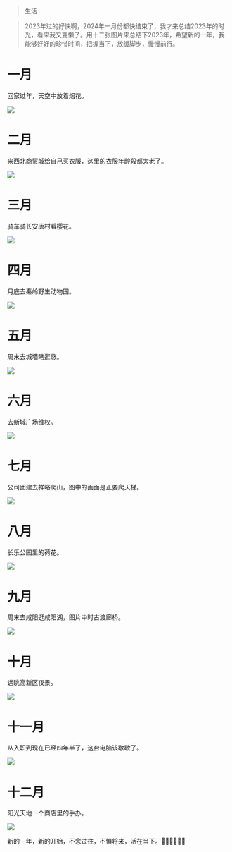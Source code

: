 > 生活

> 2023年过的好快啊，2024年一月份都快结束了，我才来总结2023年的时光，看来我又变懒了。用十二张图片来总结下2023年，希望新的一年，我能够好好的珍惜时间，把握当下，放缓脚步，慢慢前行。

# 一月

回家过年，天空中放着烟花。

![](/Users/depers/Desktop/code/jasper-db/assert/2023/1月.jpg)

# 二月

来西北商贸城给自己买衣服，这里的衣服年龄段都太老了。

![](/Users/depers/Desktop/code/jasper-db/assert/2023/2月.jpg)

# 三月

骑车骑长安唐村看樱花。

![](/Users/depers/Desktop/code/jasper-db/assert/2023/3月.jpg)

# 四月

月底去秦岭野生动物园。

![](/Users/depers/Desktop/code/jasper-db/assert/2023/4月.jpg)

# 五月

周末去城墙瞎逛悠。

![](/Users/depers/Desktop/code/jasper-db/assert/2023/5月.jpg)

# 六月

去新城广场维权。

![](/Users/depers/Desktop/code/jasper-db/assert/2023/6月.jpg)

# 七月

公司团建去祥峪爬山，图中的画面是正要爬天梯。

![](/Users/depers/Desktop/code/jasper-db/assert/2023/7月.jpg)

# 八月

长乐公园里的荷花。

![](/Users/depers/Desktop/code/jasper-db/assert/2023/8月.jpg)

# 九月

周末去咸阳逛咸阳湖，图片中时古渡廊桥。

![](/Users/depers/Desktop/code/jasper-db/assert/2023/9月.jpg)

# 十月

远眺高新区夜景。

![](/Users/depers/Desktop/code/jasper-db/assert/2023/10月.jpg)

# 十一月

从入职到现在已经四年半了，这台电脑该歇歇了。

![](/Users/depers/Desktop/code/jasper-db/assert/2023/11月.jpg)

# 十二月

阳光天地一个商店里的手办。

![](/Users/depers/Desktop/code/jasper-db/assert/2023/12月.jpg)

新的一年，新的开始，不念过往，不惧将来，活在当下。💪🏻💪🏻💪🏻